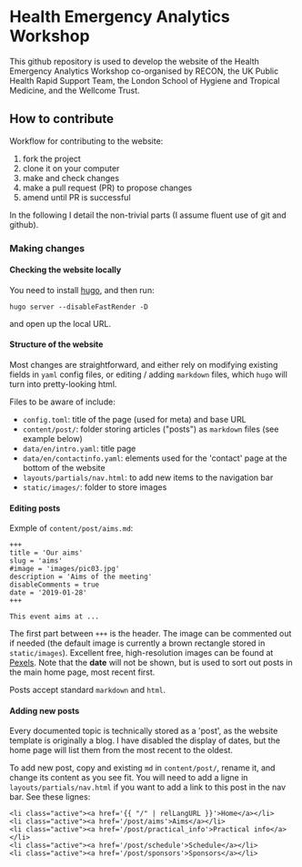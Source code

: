 
# Health Emergency Analytics Workshop

This github repository is used to develop the website of the Health Emergency
Analytics Workshop co-organised by RECON, the UK Public Health Rapid Support
Team, the London School of Hygiene and Tropical Medicine, and the Wellcome
Trust.



## How to contribute

Workflow for contributing to the website: 

1. fork the project
2. clone it on your computer
3. make and check changes
4. make a pull request (PR) to propose changes
5. amend until PR is successful

In the following I detail the non-trivial parts (I assume fluent use of git and
github).



### Making changes

#### Checking the website locally

You need to install [hugo](https://gohugo.io/getting-started/installing/), and then run:

```
hugo server --disableFastRender -D
```

and open up the local URL.


#### Structure of the website

Most changes are straightforward, and either rely on modifying existing fields
in `yaml` config files, or editing / adding `markdown` files, which `hugo` will
turn into pretty-looking html.

Files to be aware of include:

* `config.toml`: title of the page (used for meta) and base URL
* `content/post/`: folder storing articles ("posts") as `markdown` files (see
  example below)
* `data/en/intro.yaml`: title page
* `data/en/contactinfo.yaml`: elements used for the 'contact' page at the bottom
  of the website
* `layouts/partials/nav.html`: to add new items to the navigation bar
* `static/images/`: folder to store images


#### Editing posts

Exmple of `content/post/aims.md`:

```
+++
title = 'Our aims'
slug = 'aims'
#image = 'images/pic03.jpg'
description = 'Aims of the meeting'
disableComments = true
date = '2019-01-28'
+++

This event aims at ...
```

The first part between `+++` is the header. The image can be commented out if
needed (the default image is currently a brown rectangle stored in
`static/images`). Excellent free, high-resolution images can be found at
[Pexels](https://www.pexels.com/). Note that the **date** will not be shown, but
is used to sort out posts in the main home page, most recent first.


Posts accept standard `markdown` and `html`.



#### Adding new posts

Every documented topic is technically stored as a 'post', as the website
template is originally a blog. I have disabled the display of dates, but the
home page will list them from the most recent to the oldest.

To add new post, copy and existing `md` in `content/post/`, rename it, and
change its content as you see fit. You will need to add a ligne in
`layouts/partials/nav.html` if you want to add a link to this post in the nav bar. See
these lignes:

```{html}
<li class="active"><a href='{{ "/" | relLangURL }}'>Home</a></li>
<li class="active"><a href='/post/aims'>Aims</a></li>
<li class="active"><a href='/post/practical_info'>Practical info</a></li>
<li class="active"><a href='/post/schedule'>Schedule</a></li>
<li class="active"><a href='/post/sponsors'>Sponsors</a></li>
```

